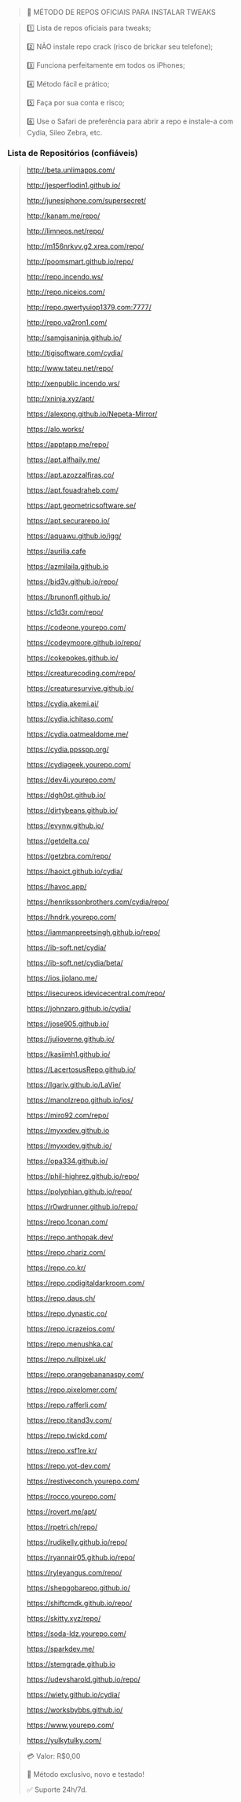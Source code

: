 > 📲 MÉTODO DE REPOS OFICIAIS PARA INSTALAR TWEAKS 

> 1️⃣ Lista de repos oficiais para tweaks;
>
> 2️⃣ NÃO instale repo crack (risco de brickar seu telefone);
>
> 3️⃣ Funciona perfeitamente em todos os iPhones;
>
> 4️⃣ Método fácil e prático;
>
> 5️⃣ Faça por sua conta e risco;
>
> 6️⃣ Use o Safari de preferência para abrir a repo e instale-a com Cydia, Sileo Zebra, etc.

### Lista de Repositórios (confiáveis)

> http://beta.unlimapps.com/
> 
> http://jesperflodin1.github.io/
> 
> http://junesiphone.com/supersecret/
> 
> http://kanam.me/repo/
> 
> http://limneos.net/repo/
> 
> http://m156nrkvv.g2.xrea.com/repo/
> 
> http://poomsmart.github.io/repo/
> 
> http://repo.incendo.ws/
> 
> http://repo.niceios.com/
> 
> http://repo.qwertyuiop1379.com:7777/
> 
> http://repo.va2ron1.com/
> 
> http://samgisaninja.github.io/
> 
> http://tigisoftware.com/cydia/
> 
> http://www.tateu.net/repo/
> 
> http://xenpublic.incendo.ws/
> 
> http://xninja.xyz/apt/
> 
> https://alexpng.github.io/Nepeta-Mirror/
> 
> https://alo.works/
> 
> https://apptapp.me/repo/
> 
> https://apt.alfhaily.me/
> 
> https://apt.azozzalfiras.co/
> 
> https://apt.fouadraheb.com/
> 
> https://apt.geometricsoftware.se/
> 
> https://apt.securarepo.io/
> 
> https://aquawu.github.io/igg/
> 
> https://aurilia.cafe
> 
> https://azmilaila.github.io
> 
> https://bid3v.github.io/repo/
> 
> https://brunonfl.github.io/
> 
> https://c1d3r.com/repo/
> 
> https://codeone.yourepo.com/
> 
> https://codeymoore.github.io/repo/
> 
> https://cokepokes.github.io/
> 
> https://creaturecoding.com/repo/
> 
> https://creaturesurvive.github.io/
> 
> https://cydia.akemi.ai/
> 
> https://cydia.ichitaso.com/
> 
> https://cydia.oatmealdome.me/
> 
> https://cydia.ppsspp.org/
> 
> https://cydiageek.yourepo.com/
> 
> https://dev4i.yourepo.com/
> 
> https://dgh0st.github.io/
> 
> https://dirtybeans.github.io/
> 
> https://evynw.github.io/
> 
> https://getdelta.co/
> 
> https://getzbra.com/repo/
> 
> https://haoict.github.io/cydia/
> 
> https://havoc.app/
> 
> https://henrikssonbrothers.com/cydia/repo/
> 
> https://hndrk.yourepo.com/
> 
> https://iammanpreetsingh.github.io/repo/
> 
> https://ib-soft.net/cydia/
> 
> https://ib-soft.net/cydia/beta/
> 
> https://ios.jjolano.me/
> 
> https://isecureos.idevicecentral.com/repo/
> 
> https://johnzaro.github.io/cydia/
> 
> https://jose905.github.io/
> 
> https://julioverne.github.io/
> 
> https://kasiimh1.github.io/
> 
> https://LacertosusRepo.github.io/
> 
> https://lgariv.github.io/LaVie/
> 
> https://manolzrepo.github.io/ios/
> 
> https://miro92.com/repo/
> 
> https://myxxdev.github.io
> 
> https://myxxdev.github.io/
> 
> https://opa334.github.io/
> 
> https://phil-highrez.github.io/repo/
> 
> https://polyphian.github.io/repo/
> 
> https://r0wdrunner.github.io/repo/
> 
> https://repo.1conan.com/
> 
> https://repo.anthopak.dev/
> 
> https://repo.chariz.com/
> 
> https://repo.co.kr/
> 
> https://repo.cpdigitaldarkroom.com/
> 
> https://repo.daus.ch/
> 
> https://repo.dynastic.co/
> 
> https://repo.icrazeios.com/
> 
> https://repo.menushka.ca/
> 
> https://repo.nullpixel.uk/
> 
> https://repo.orangebananaspy.com/
> 
> https://repo.pixelomer.com/
> 
> https://repo.rafferli.com/
> 
> https://repo.titand3v.com/
> 
> https://repo.twickd.com/
> 
> https://repo.xsf1re.kr/
> 
> https://repo.yot-dev.com/
> 
> https://restiveconch.yourepo.com/
> 
> https://rocco.yourepo.com/
> 
> https://rovert.me/apt/
> 
> https://rpetri.ch/repo/
> 
> https://rudikelly.github.io/repo/
> 
> https://ryannair05.github.io/repo/
> 
> https://ryleyangus.com/repo/
> 
> https://shepgobarepo.github.io/
> 
> https://shiftcmdk.github.io/repo/
> 
> https://skitty.xyz/repo/
> 
> https://soda-ldz.yourepo.com/
> 
> https://sparkdev.me/
> 
> https://stemgrade.github.io
> 
> https://udevsharold.github.io/repo/
> 
> https://wiety.github.io/cydia/
> 
> https://worksbybbs.github.io/
> 
> https://www.yourepo.com/
> 
> https://yulkytulky.com/

> 💳 Valor: R$0,00
>
> 🌟 Método exclusivo, novo e testado!
>
> ✅ Suporte 24h/7d.
